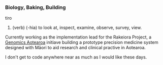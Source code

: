 ### Biology, Baking, Building

tiro
1. (verb) (-hia) to look at, inspect, examine, observe, survey, view.

Currently working as the implementation lead for the Rakeiora Project, a [Genomics Aotearoa](https://www.genomics-aotearoa.org.nz/)  initiave building a prototype precision medicine system designed with Māori to aid research and clinical practive in Aotearoa. 

I don't get to code anywhere near as much as I would like these days. 

<!--
**tirohia/tirohia** is a ✨ _special_ ✨ repository because its `README.md` (this file) appears on your GitHub profile.

Here are some ideas to get you started:

- 🔭 I’m currently working on ...
- 🌱 I’m currently learning ...
- 👯 I’m looking to collaborate on ...
- 🤔 I’m looking for help with ...
- 💬 Ask me about ...
- 📫 How to reach me: ...
- 😄 Pronouns: ...
- ⚡ Fun fact: ...
-->

<!-- 
This is a guide for how to add stats and the like to the README.md file for this profile
https://www.geeksforgeeks.org/how-to-add-a-readme-to-your-github-profile/
-->
